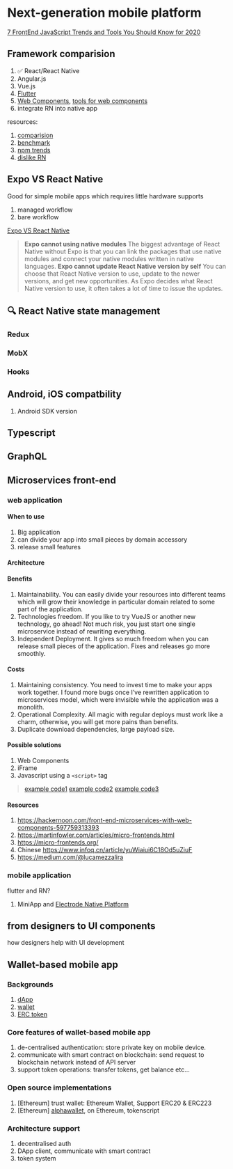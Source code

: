 # Next-generation mobile platform

[7 FrontEnd JavaScript Trends and Tools You Should Know for 2020](https://hackernoon.com/7-frontend-javascript-trends-and-tools-you-should-know-for-2020-fb1476e41083)

## Framework comparision

1. :white_check_mark: React/React Native
2. Angular.js
3. Vue.js
4. [Flutter](https://www.thedroidsonroids.com/blog/flutter-vs-react-native-what-to-choose-in-2019)
5. [Web Components](https://css-tricks.com/an-introduction-to-web-components/), [tools for web components](https://blog.bitsrc.io/7-tools-for-developing-web-components-in-2019-1d5b7360654d)
6. integrate RN into native app

resources:

1. [comparision](https://medium.com/@TechMagic/reactjs-vs-angular5-vs-vue-js-what-to-choose-in-2018-b91e028fa91d)
2. [benchmark](https://blog.bitsrc.io/benchmarking-angular-react-and-vue-for-small-web-applications-e3cbd62d6565)
3. [npm trends](https://www.npmtrends.com/react-vs-@angular/core-vs-vue)
4. [dislike RN](https://github.com/react-native-community/discussions-and-proposals/issues/104)

## Expo VS React Native

Good for simple mobile apps which requires little hardware supports

1. managed workflow
2. bare workflow

[Expo VS React Native](https://apiko.com/blog/expo-vs-vanilla-react-native/)

> **Expo cannot using native modules** The biggest advantage of React Native without Expo is that you can link the packages that use native modules and connect your native modules written in native languages.
> **Expo cannot update React Native version by self** You can choose that React Native version to use, update to the newer versions, and get new opportunities. As Expo decides what React Native version to use, it often takes a lot of time to issue the updates.

## :mag: React Native state management

### Redux

### MobX

### Hooks

## Android, iOS compatbility

1. Android SDK version

## Typescript

## GraphQL

## Microservices front-end

### web application

#### When to use

1. Big application
2. can divide your app into small pieces by domain accessory
3. release small features

#### Architecture

#### Benefits

1. Maintainability. You can easily divide your resources into different teams which will grow their knowledge in particular domain related to some part of the application.
2. Technologies freedom. If you like to try VueJS or another new technology, go ahead! Not much risk, you just start one single microservice instead of rewriting everything.
3. Independent Deployment. It gives so much freedom when you can release small pieces of the application. Fixes and releases go more smoothly.

#### Costs

1. Maintaining consistency. You need to invest time to make your apps work together. I found more bugs once I’ve rewritten application to microservices model, which were invisible while the application was a monolith.
2. Operational Complexity. All magic with regular deploys must work like a charm, otherwise, you will get more pains than benefits.
3. Duplicate download dependencies, large payload size.

#### Possible solutions

1. Web Components
2. iFrame
3. Javascript using a `<script>` tag

> [example code1](https://github.com/andrewdacenko/web-components-angular-react)
[example code2](https://github.com/neuland/micro-frontends)
[example code3](https://martinfowler.com/articles/micro-frontends.html#TheExampleInDetail)

#### Resources

1. https://hackernoon.com/front-end-microservices-with-web-components-597759313393
2. https://martinfowler.com/articles/micro-frontends.html
3. https://micro-frontends.org/
4. Chinese https://www.infoq.cn/article/yuWiaiui6C18Od5uZiuF
5. https://medium.com/@lucamezzalira

### mobile application

flutter and RN?
1. MiniApp and [Electrode Native Platform](https://native.electrode.io/)

## from designers to UI components

how designers help with UI development

## Wallet-based mobile app

### Backgrounds

1. [dApp](https://www.coindesk.com/information/what-is-a-decentralized-application-dapp)
2. [wallet](https://medium.com/@stellabelle/cold-wallet-vs-hot-wallet-whats-the-difference-a00d872aa6b1)
3. [ERC token](https://medium.com/axionable-ai-and-blockchain/token-ercs-in-ethereum-erc-20-erc-223-erc-777-and-erc-721-8176c0f11c18)

### Core features of wallet-based mobile app

1. de-centralised authentication: store private key on mobile device.
2. communicate with smart contract on blockchain: send request to blockchain network instead of API server
3. support token operations: transfer tokens, get balance etc...

### Open source implementations

1. [Ethereum] trust wallet: Ethereum Wallet, Support ERC20 & ERC223
2. [Ethereum] [alphawallet](https://alphawallet.com/), on Ethereum, tokenscript

### Architecture support

1. decentralised auth
2. DApp client, communicate with smart contract
3. token system
